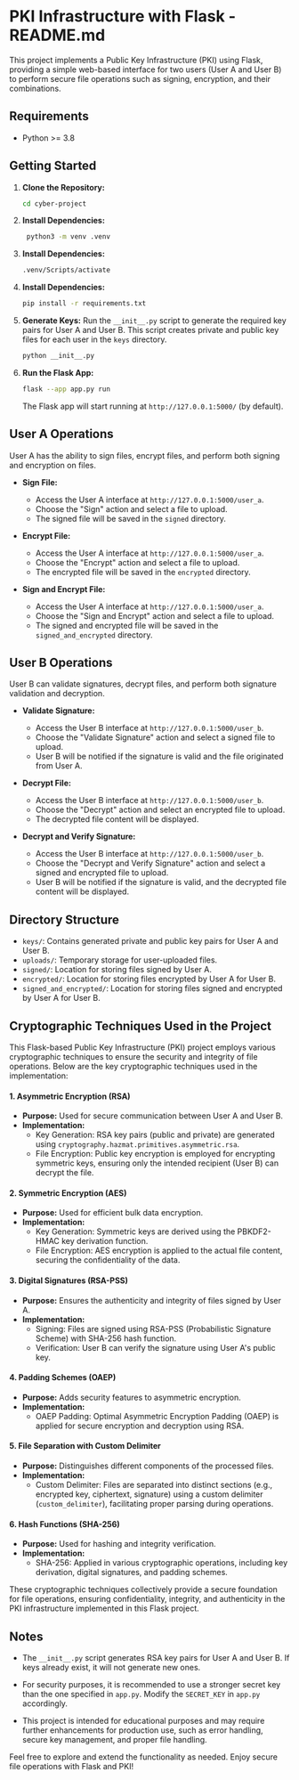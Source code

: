 # PKI Infrastructure with Flask - README.md

This project implements a Public Key Infrastructure (PKI) using Flask, providing a simple web-based interface for two users (User A and User B) to perform secure file operations such as signing, encryption, and their combinations.

## Requirements

- Python >= 3.8

## Getting Started

1. **Clone the Repository:**
   ```bash
   cd cyber-project
   ```
2. **Install Dependencies:**
   ```bash
	python3 -m venv .venv
   ```

3. **Install Dependencies:**
   ```bash
   .venv/Scripts/activate
   ```
4. **Install Dependencies:**
   ```bash
   pip install -r requirements.txt
   ```

5. **Generate Keys:**
   Run the `__init__.py` script to generate the required key pairs for User A and User B. This script creates private and public key files for each user in the `keys` directory.
   ```bash
   python __init__.py
   ```

6. **Run the Flask App:**
   ```bash
   flask --app app.py run
   ```

   The Flask app will start running at `http://127.0.0.1:5000/` (by default).

## User A Operations

User A has the ability to sign files, encrypt files, and perform both signing and encryption on files.

- **Sign File:**
  - Access the User A interface at `http://127.0.0.1:5000/user_a`.
  - Choose the "Sign" action and select a file to upload.
  - The signed file will be saved in the `signed` directory.

- **Encrypt File:**
  - Access the User A interface at `http://127.0.0.1:5000/user_a`.
  - Choose the "Encrypt" action and select a file to upload.
  - The encrypted file will be saved in the `encrypted` directory.

- **Sign and Encrypt File:**
  - Access the User A interface at `http://127.0.0.1:5000/user_a`.
  - Choose the "Sign and Encrypt" action and select a file to upload.
  - The signed and encrypted file will be saved in the `signed_and_encrypted` directory.

## User B Operations

User B can validate signatures, decrypt files, and perform both signature validation and decryption.

- **Validate Signature:**
  - Access the User B interface at `http://127.0.0.1:5000/user_b`.
  - Choose the "Validate Signature" action and select a signed file to upload.
  - User B will be notified if the signature is valid and the file originated from User A.

- **Decrypt File:**
  - Access the User B interface at `http://127.0.0.1:5000/user_b`.
  - Choose the "Decrypt" action and select an encrypted file to upload.
  - The decrypted file content will be displayed.

- **Decrypt and Verify Signature:**
  - Access the User B interface at `http://127.0.0.1:5000/user_b`.
  - Choose the "Decrypt and Verify Signature" action and select a signed and encrypted file to upload.
  - User B will be notified if the signature is valid, and the decrypted file content will be displayed.

## Directory Structure

- `keys/`: Contains generated private and public key pairs for User A and User B.
- `uploads/`: Temporary storage for user-uploaded files.
- `signed/`: Location for storing files signed by User A.
- `encrypted/`: Location for storing files encrypted by User A for User B.
- `signed_and_encrypted/`: Location for storing files signed and encrypted by User A for User B.

## Cryptographic Techniques Used in the Project

This Flask-based Public Key Infrastructure (PKI) project employs various cryptographic techniques to ensure the security and integrity of file operations. Below are the key cryptographic techniques used in the implementation:

#### 1. **Asymmetric Encryption (RSA)**
   - **Purpose:** Used for secure communication between User A and User B.
   - **Implementation:**
     - Key Generation: RSA key pairs (public and private) are generated using `cryptography.hazmat.primitives.asymmetric.rsa`.
     - File Encryption: Public key encryption is employed for encrypting symmetric keys, ensuring only the intended recipient (User B) can decrypt the file.

#### 2. **Symmetric Encryption (AES)**
   - **Purpose:** Used for efficient bulk data encryption.
   - **Implementation:**
     - Key Generation: Symmetric keys are derived using the PBKDF2-HMAC key derivation function.
     - File Encryption: AES encryption is applied to the actual file content, securing the confidentiality of the data.

#### 3. **Digital Signatures (RSA-PSS)**
   - **Purpose:** Ensures the authenticity and integrity of files signed by User A.
   - **Implementation:**
     - Signing: Files are signed using RSA-PSS (Probabilistic Signature Scheme) with SHA-256 hash function.
     - Verification: User B can verify the signature using User A's public key.

#### 4. **Padding Schemes (OAEP)**
   - **Purpose:** Adds security features to asymmetric encryption.
   - **Implementation:**
     - OAEP Padding: Optimal Asymmetric Encryption Padding (OAEP) is applied for secure encryption and decryption using RSA.

#### 5. **File Separation with Custom Delimiter**
   - **Purpose:** Distinguishes different components of the processed files.
   - **Implementation:**
     - Custom Delimiter: Files are separated into distinct sections (e.g., encrypted key, ciphertext, signature) using a custom delimiter (`custom_delimiter`), facilitating proper parsing during operations.

#### 6. **Hash Functions (SHA-256)**
   - **Purpose:** Used for hashing and integrity verification.
   - **Implementation:**
     - SHA-256: Applied in various cryptographic operations, including key derivation, digital signatures, and padding schemes.

These cryptographic techniques collectively provide a secure foundation for file operations, ensuring confidentiality, integrity, and authenticity in the PKI infrastructure implemented in this Flask project.

## Notes

- The `__init__.py` script generates RSA key pairs for User A and User B. If keys already exist, it will not generate new ones.

- For security purposes, it is recommended to use a stronger secret key than the one specified in `app.py`. Modify the `SECRET_KEY` in `app.py` accordingly.

- This project is intended for educational purposes and may require further enhancements for production use, such as error handling, secure key management, and proper file handling.

Feel free to explore and extend the functionality as needed. Enjoy secure file operations with Flask and PKI!